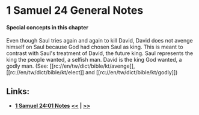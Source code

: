 # 1 Samuel 24 General Notes #

#### Special concepts in this chapter ####

Even though Saul tries again and again to kill David, David does not avenge himself on Saul because God had chosen Saul as king. This is meant to contrast with Saul's treatment of David, the future king. Saul represents the king the people wanted, a selfish man. David is the king God wanted, a godly man. (See: [[rc://en/tw/dict/bible/kt/avenge]], [[rc://en/tw/dict/bible/kt/elect]] and [[rc://en/tw/dict/bible/kt/godly]])

## Links: ##

* __[1 Samuel 24:01 Notes](./01.md)__
__[<<](../23/intro.md) | [>>](../25/intro.md)__